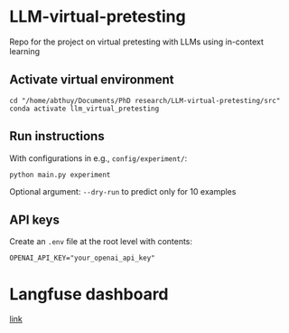 # LLM-virtual-pretesting
Repo for the project on virtual pretesting with LLMs using in-context learning

## Activate virtual environment
```
cd "/home/abthuy/Documents/PhD research/LLM-virtual-pretesting/src"
conda activate llm_virtual_pretesting
```

## Run instructions
With configurations in e.g., `config/experiment/`:
```
python main.py experiment
```
Optional argument: `--dry-run` to predict only for 10 examples

## API keys
Create an `.env` file at the root level with contents:
```
OPENAI_API_KEY="your_openai_api_key"
```

# Langfuse dashboard

[link](https://cloud.langfuse.com/project/cm8n8clg300k7ad07l3pjqklk)
